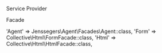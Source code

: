 Service Provider


Facade

'Agent' => Jenssegers\Agent\Facades\Agent::class,
'Form' => Collective\Html\FormFacade::class,
'Html' => Collective\Html\HtmlFacade::class,